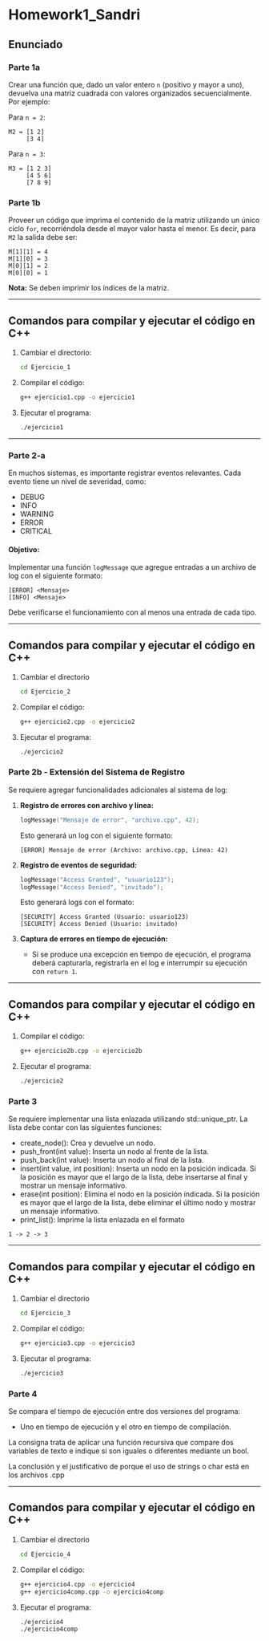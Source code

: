 # Homework1\_Sandri

## Enunciado

### Parte 1a

Crear una función que, dado un valor entero `n` (positivo y mayor a uno), devuelva una matriz cuadrada con valores organizados secuencialmente. Por ejemplo:

Para `n = 2`:

```
M2 = [1 2]
     [3 4]
```

Para `n = 3`:

```
M3 = [1 2 3]
     [4 5 6]
     [7 8 9]
```

### Parte 1b

Proveer un código que imprima el contenido de la matriz utilizando un único ciclo `for`, recorriéndola desde el mayor valor hasta el menor. Es decir, para `M2` la salida debe ser:

```
M[1][1] = 4
M[1][0] = 3
M[0][1] = 2
M[0][0] = 1
```

**Nota:** Se deben imprimir los índices de la matriz.

---

## Comandos para compilar y ejecutar el código en C++

1. Cambiar el directorio:
   ```sh
   cd Ejercicio_1
   ```

2. Compilar el código:
   ```sh
   g++ ejercicio1.cpp -o ejercicio1
   ```
2. Ejecutar el programa:
   ```sh
   ./ejercicio1
   ```

---

### Parte 2-a

En muchos sistemas, es importante registrar eventos relevantes. Cada evento tiene un nivel de severidad, como:
- DEBUG
- INFO
- WARNING
- ERROR
- CRITICAL

#### Objetivo:
Implementar una función `logMessage` que agregue entradas a un archivo de log con el siguiente formato:
```
[ERROR] <Mensaje>
[INFO] <Mensaje>
```
Debe verificarse el funcionamiento con al menos una entrada de cada tipo.

---

## Comandos para compilar y ejecutar el código en C++

1. Cambiar el directorio
   ```sh
   cd Ejercicio_2
   ```

2. Compilar el código:
   ```sh
   g++ ejercicio2.cpp -o ejercicio2
   ```
3. Ejecutar el programa:
   ```sh
   ./ejercicio2
   ```

### Parte 2b - Extensión del Sistema de Registro

Se requiere agregar funcionalidades adicionales al sistema de log:

1. **Registro de errores con archivo y línea:**
   ```cpp
   logMessage("Mensaje de error", "archivo.cpp", 42);
   ```
   Esto generará un log con el siguiente formato:
   ```
   [ERROR] Mensaje de error (Archivo: archivo.cpp, Línea: 42)
   ```

2. **Registro de eventos de seguridad:**
   ```cpp
   logMessage("Access Granted", "usuario123");
   logMessage("Access Denied", "invitado");
   ```
   Esto generará logs con el formato:
   ```
   [SECURITY] Access Granted (Usuario: usuario123)
   [SECURITY] Access Denied (Usuario: invitado)
   ```

3. **Captura de errores en tiempo de ejecución:**
   - Si se produce una excepción en tiempo de ejecución, el programa deberá capturarla, registrarla en el log e interrumpir su ejecución con `return 1`.

---

## Comandos para compilar y ejecutar el código en C++


1. Compilar el código:
   ```sh
   g++ ejercicio2b.cpp -o ejercicio2b
   ```
3. Ejecutar el programa:
   ```sh
   ./ejercicio2
   ```

### Parte 3

Se requiere implementar una lista enlazada utilizando std::unique_ptr. La lista debe contar con las siguientes funciones:

- create_node(): Crea y devuelve un nodo.
- push_front(int value): Inserta un nodo al frente de la lista.
- push_back(int value): Inserta un nodo al final de la lista.
- insert(int value, int position): Inserta un nodo en la posición indicada. Si la posición es mayor que el largo de la lista, debe insertarse al final y mostrar un mensaje informativo.
- erase(int position): Elimina el nodo en la posición indicada. Si la posición es mayor que el largo de la lista, debe eliminar el último nodo y mostrar un mensaje informativo.
- print_list(): Imprime la lista enlazada en el formato
```
1 -> 2 -> 3
```

---

## Comandos para compilar y ejecutar el código en C++

1. Cambiar el directorio
   ```sh
   cd Ejercicio_3
   ```

2. Compilar el código:
   ```sh
   g++ ejercicio3.cpp -o ejercicio3
   ```
3. Ejecutar el programa:
   ```sh
   ./ejercicio3
   ```
   

### Parte 4

Se compara el tiempo de ejecución entre dos versiones del programa:
- Uno en tiempo de ejecución y el otro en tiempo de compilación.

La consigna trata de aplicar una función recursiva que compare dos variables de texto e indique si son iguales o diferentes mediante un bool.

La conclusión y el justificativo de porque el uso de strings o char está en los archivos .cpp

---

## Comandos para compilar y ejecutar el código en C++

1. Cambiar el directorio
   ```sh
   cd Ejercicio_4
   ```

2. Compilar el código:
   ```sh
   g++ ejercicio4.cpp -o ejercicio4
   g++ ejercicio4comp.cpp -o ejercicio4comp
   ```
3. Ejecutar el programa:
   ```sh
   ./ejercicio4
   ./ejercicio4comp
   ```
   